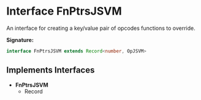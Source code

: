 
# Interface FnPtrsJSVM

An interface for creating a key/value pair of opcodes functions to override.

<b>Signature:</b>

```typescript
interface FnPtrsJSVM extends Record<number, OpJSVM> 
```

## Implements Interfaces

- <b>FnPtrsJSVM</b>
    - Record

